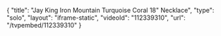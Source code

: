 {
    "title": "Jay King Iron Mountain Turquoise   Coral 18\" Necklace",
    "type": "solo",
    "layout": "iframe-static",
    "videoId": "112339310",
    "url": "\/tvpembed\/112339310"
}